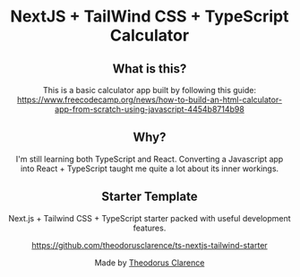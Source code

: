 <div align="center">
  <h1>NextJS + TailWind CSS + TypeScript Calculator</h1>  

## What is this?
This is a basic calculator app built by following this guide:
https://www.freecodecamp.org/news/how-to-build-an-html-calculator-app-from-scratch-using-javascript-4454b8714b98

## Why?
I'm still learning both TypeScript and React. Converting a Javascript app into React + TypeScript taught me quite a lot about its inner workings.
  
  ## Starter Template 
  <p>Next.js + Tailwind CSS + TypeScript starter packed with useful development features.</p>
  
  https://github.com/theodorusclarence/ts-nextjs-tailwind-starter
  
  <p>Made by <a href="https://theodorusclarence.com">Theodorus Clarence</a></p>
